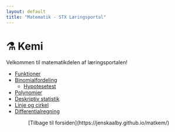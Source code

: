 ```yaml
---
layout: default
title: "Matematik - STX Læringsportal"
---
```


# ⚗️ Kemi

Velkommen til matematikdelen af læringsportalen!

- [Funktioner](./funkt/index.html)
- [Binomialfordeling](./binom/index.html)
    - [Hypotesetest](./hypot.index.html)
- [Polynomier](./polyn/index.html)
- [Deskriptiv statistik](./deskstat/index.html)
- [Linje og cirkel](./lincir/index.html)
- [Differentialregning](./diffr/index.html)

<div style="text-align: center;">
[Tilbage til forsiden](https://jenskaalby.github.io/matkem/) 
</div>